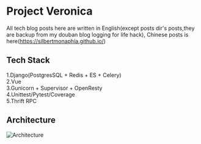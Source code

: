 # Project Veronica

All tech blog posts here are written in English(except posts dir's posts,they are backup
from my douban blog logging for life hack), Chinese posts is here(https://silbertmonaphia.github.io/)

## Tech Stack
1.Django(PostgresSQL + Redis + ES + Celery)  
2.Vue  
3.Gunicorn + Supervisor + OpenResty  
4.Unittest/Pytest/Coverage  
5.Thrift RPC 

## Architecture
![Architecture](.VERONICADESIGN.png)

